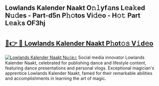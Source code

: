 ## Lowlands Kalender Naakt O𝚗𝚕yf𝚊ns L𝚎a𝚔ed N𝚞𝚍es - Part-d5n P𝚑𝚘tos Vi𝚍𝚎o - H𝚘𝚝 Part L𝚎a𝚔s OF3hj

# <h2><a href="http://kf8m7c.oniu.top/?m=Lowlands+Kalender+Naakt">🔗👉 🔴 Lowlands Kalender Naakt P𝚑ot𝚘𝚜 V𝚒d𝚎o</a></h2>

[![Lowlands Kalender Naakt Nu𝚍e𝚜](https://i.imgur.com/0qMVB7G.gif)](http://kf8m7c.oniu.top/?m=Lowlands+Kalender+Naakt)
Social media innovator Lowlands Kalender Naakt, celebrated for publishing dance and lifestyle content, featuring dance presentations and personal vlogs. Exceptional magician's apprentice Lowlands Kalender Naakt, famed for their remarkable abilities and accomplishments in learning the art of magic.  
